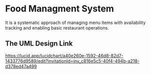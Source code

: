 # Food Managment System

It is a systematic approach of managing menu items with availability tracking and enabling basic restaurant operations.

## The UML Design Link
https://lucid.app/lucidchart/a40e260e-1592-46d8-82d7-1433776d9589/edit?invitationId=inv_c816e5c5-40f4-494b-a218-d378ed47a499